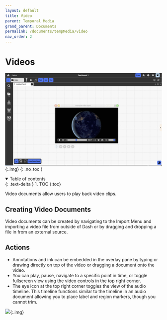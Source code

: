 ```yaml
---
layout: default
title: Video
parent: Temporal Media
grand_parent: Documents
permalink: /documents/tempMedia/video
nav_order: 2
---
```


# Videos

![](../../../assets/images/environment/video_doc.png){:.img}
{: .no_toc }

<details open markdown="block">
  <summary>
    Table of contents
  </summary>
  {: .text-delta }
1. TOC
{:toc}
</details>

Video documents allow users to play back video clips.

## Creating Video Documents

Video documents can be created by navigating to the Import Menu and importing a video file from outside of Dash or by dragging and dropping a file in from an external source.

## Actions

- Annotations and ink can be embedded in the overlay pane by typing or drawing directly on top of the video or dragging a document onto the video.
- You can play, pause, navigate to a specific point in time, or toggle fullscreen view using the video controls in the top right corner.
- The eye icon at the top right corner toggles the view of the audio timeline. This timeline functions similar to the timeline in an audio document allowing you to place label and region markers, though you cannot trim.

![](../../../assets/gifs/video/timelineview.gif){:.img}
